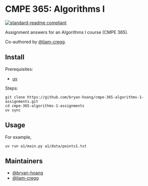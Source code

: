 # CMPE 365: Algorithms I

[![standard-readme compliant](https://img.shields.io/badge/standard--readme-OK-green.svg?style=flat-square)](https://github.com/RichardLitt/standard-readme)

Assignment answers for an Algorithms I course (CMPE 365).

Co-authored by [@liam-cregg](https://github.com/liamg-cregg).

## Install

Prerequisites:

- [uv](https://docs.astral.sh/uv/getting-started/installation/)

Steps:

```console
git clone https://github.com/bryan-hoang/cmpe-365-algorithms-1-assignments.git
cd cmpe-365-algorithms-1-assignments
uv sync
```

## Usage

For example,

```console
uv run a1/main.py a1/data/points1.txt
```

## Maintainers

- [@bryan-hoang](https://github.com/bryan-hoang)
- [@liam-cregg](https://github.com/liam-cregg)
